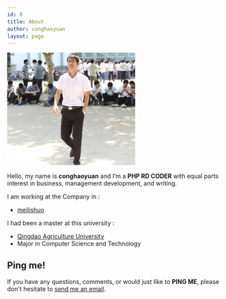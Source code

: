```yaml
---
id: 8
title: About
author: conghaoyuan
layout: page
---
```


  <img alt="" src="../images/head.jpeg" width="300" />

Hello, my name is __conghaoyuan__ and I’m a __PHP RD CODER__ with equal parts interest in business, management development, and writing.

I am working at the Company in : 

- [meilishuo](http://www.meilishuo.com)

I had been a master at this university :

- [Qingdao Agriculture University ](http://www.qau.edu.cn/)
- Major in Computer Science and Technology

## Ping me!

If you have any questions, comments, or would just like to __PING ME__, please don't hesitate to  [send me an email](mailto:conghaoyuan@gmail.com). 

